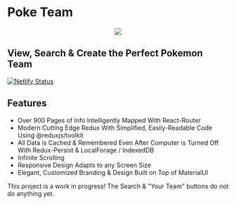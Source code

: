 # Poke Team

<div align="center">
  
![](https://media.giphy.com/media/gk32fFh2dPKKNtqQvr/giphy.gif)

</div>

## View, Search & Create the Perfect Pokemon Team

[![Netlify Status](https://api.netlify.com/api/v1/badges/e037afe5-efff-44f0-8bc8-d702ccc40d0f/deploy-status)](https://app.netlify.com/sites/poke-team/deploys)

## Features

<ul>
  <li>Over 900 Pages of Info Intelligently Mapped With React-Router</li>
  <li>Modern Cutting Edge Redux With Simplified, Easily-Readable Code Using @reduxjs/toolkit</li>
  <li>All Data is Cached & Remembered Even After Computer is Turned Off With Redux-Persist & LocalForage / IndexedDB</li>
  <li>Infinite Scrolling</li>
  <li>Responsive Design Adapts to any Screen Size</li>
  <li>Elegant, Customized Branding & Design Built on Top of MaterialUI</li>
</ul>


This project is a work in progress! The Search & "Your Team" buttons do not do anything yet.
